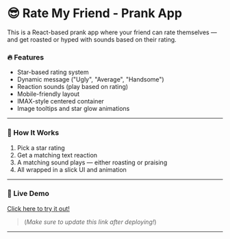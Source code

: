 # 😎 Rate My Friend - Prank App

This is a React-based prank app where your friend can rate themselves — and get roasted or hyped with sounds based on their rating.

### 🔥 Features
- Star-based rating system
- Dynamic message ("Ugly", "Average", "Handsome")
- Reaction sounds (play based on rating)
- Mobile-friendly layout
- IMAX-style centered container
- Image tooltips and star glow animations

---


### 🤖 How It Works
1. Pick a star rating
2. Get a matching text reaction
3. A matching sound plays — either roasting or praising
4. All wrapped in a slick UI and animation

---



### 🚀 Live Demo
[Click here to try it out!](https://your-username.github.io/your-repo-name)  
> (*Make sure to update this link after deploying!*)

---

